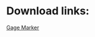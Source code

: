 # Download links:

[Gage Marker](https://github.com/ShokugekiSama/payday2mods/raw/main/Gage_Marker.zip)
